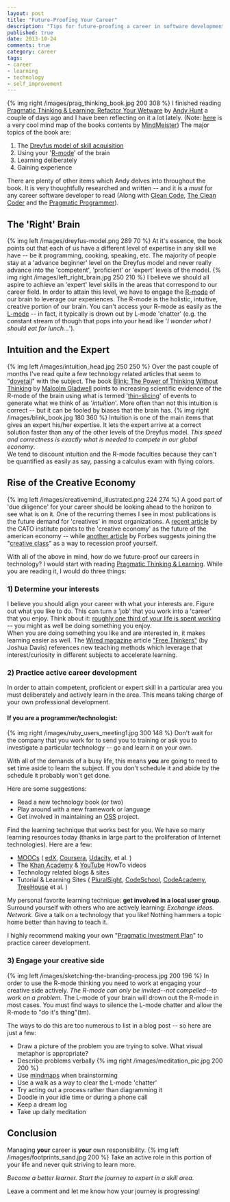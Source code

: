 ```yaml
---
layout: post
title: "Future-Proofing Your Career"
description: "Tips for future-proofing a career in software development"
published: true
date: 2013-10-24
comments: true
category: career 
tags:
- career
- learning
- technology
- self_improvement
---
```

{% img right /images/prag_thinking_book.jpg 200 308 %}
I finished reading [Pragmatic Thinking & Learning: Refactor Your Wetware][ptal] by [Andy Hunt][andy_hunt] a couple of days ago and I have been reflecting on it a lot lately. (Note: [here][ptlmap] is a very cool mind map of the books contents by [MindMeister][mindmeister]) The major topics of the book are:

1. The [Dreyfus model of skill acquisition][dreyfus]
2. Using your '[R-mode][rmode]' of the brain
3. Learning deliberately
4. Gaining experience

There are plenty of other items which Andy delves into throughout the book. It is very thoughtfully researched and written -- and it is a _must_ for any career software developer to read (Along with [Clean Code][cleancode], [The Clean Coder][cleancoder] and the [Pragmatic Programmer][pragprog]).
 
## The 'Right' Brain
{% img left /images/dreyfus-model.png 289 70 %}
At it's essence, the book points out that each of us have a different level of expertise in any skill we have  -- be it programming, cooking, speaking, etc. The majority of people stay at a 'advance beginner' level on the Dreyfus model and never really advance into the 'competent', 'proficient' or 'expert' levels of the model.  {% img right /images/left_right_brain.jpg 250 210 %}
I believe we should all aspire to achieve an 'expert' level skills in the areas that correspond to our career field. In order to attain this level, we have to engage the [R-mode][rmode] of our brain to leverage our experiences. The R-mode is the holistic, intuitive, creative portion of our brain. You can't access your R-mode as easily as the [L-mode][lmode] -- in fact, it typically is drown out by L-mode 'chatter' (e.g. the constant stream of though that pops into your head like '_I wonder what I should eat for lunch..._'). 


## Intuition and the Expert
{% img left /images/intuition_head.jpg 250 250 %}
Over the past couple of months I've read quite a few technology related articles that seem to "[dovetail][dovetail]" with the subject.  The book [Blink: The Power of Thinking Without Thinking][blink] by [Malcolm Gladwell][gladwell] points to increasing scientific evidence of the R-mode of the brain using what is termed '[thin-slicing][thinslicing]' of events to generate what we think of as '_intuition_'. More often than not this intuition is correct -- but it can be fooled by biases that the brain has.
{% img right /images/blink_book.jpg 180 360 %}
Intuition is one of the main items that gives an expert his/her expertise. It lets the expert arrive at a correct solution faster than any of the other levels of the Dreyfus model. _This speed and correctness is exactly what is needed to compete in our global economy_.   
We tend to discount intuition and the R-mode faculties because they can't be quantified as easily as say, passing a calculus exam with flying colors.

## Rise of the Creative Economy

{% img left /images/creativemind_illustrated.png 224 274 %}
A good part of 'due diligence' for your career should be looking ahead to the horizon to see what is on it. One of the recurring themes I see in most publications is the future demand for 'creatives' in most organizations. A [recent article][catoarticle] by the CATO institute points to the 'creative economy' as the future of the american economy -- while [another article][forbesarticle] by Forbes suggests joining the "[creative class][creativeclass]" as a way to recession proof yourself.

With all of the above in mind, how do we future-proof our careers in technology? I would start with reading [Pragmatic Thinking & Learning][ptal]. While you are reading it, I would do three things:

### 1) Determine your interests

I believe you should align your career with what your interests are. Figure out what you like to do. This can turn a 'job' that you work into a 'career' that you enjoy. Think about it: [roughly one third of your life is spent working][third] -- you might as well be doing something you enjoy.  
When you are doing something you like and are interested in, it makes learning easier as well. The [Wired magazine][wired] article ["Free Thinkers"][freethinkers] (by Joshua Davis) references new teaching methods which leverage that interest/curiosity in different subjects to accelerate learning. 

### 2) Practice active career development

In order to attain competent, proficient or expert skill in a particular area you must deliberately and actively learn in the area. This means taking charge of your own professional development.  

#### If you are a programmer/technologist: 

{% img right /images/ruby_users_meeting1.jpg 300 148 %}
Don't wait for the company that you work for to send you to training or ask you to investigate a particular technology -- go and learn it on your own.  

With all of the demands of a busy life, this means **you** are going to need to set time aside to learn the subject. If you don't schedule it and abide by the schedule it probably won't get done.  

Here are some suggestions: 

* Read a new technology book (or two)  
* Play around with a new framework or language  
* Get involved in maintaining an [OSS][oss] project.  

Find the learning technique that works best for you. We have so many learning resources today (thanks in large part to the proliferation of Internet technologies). Here are a few:  

* [MOOCs][mooc] ( [edX][edx], [Coursera][coursera], [Udacity][uda], et al. )  
* The [Khan Academy][khan] & [YouTube][youtube] HowTo videos  
* Technology related blogs & sites  
* Tutorial & Learning Sites ( [PluralSight][plural], [CodeSchool][codeschool], [CodeAcademy][codeacademy], [TreeHouse][tree] et al. )  

My personal favorite learning technique: **get involved in a local user group**. Surround yourself with others who are actively learning: _Exchange ideas._ _Network._ Give a talk on a technology that you like! Nothing hammers a topic home better than having to teach it.

I highly recommend making your own "[Pragmatic Investment Plan][pragplan]" to practice career development.

### 3) Engage your creative side

{% img left /images/sketching-the-branding-process.jpg 200 196 %}
In order to use the R-mode thinking you need to work at engaging your creative side actively. _The R-mode can only be invited--not compelled--to work on a problem._ The L-mode of your brain will drown out the R-mode in most cases. You must find ways to silence the L-mode chatter and allow the R-mode to "do it's thing"(tm). 

The ways to do this are too numerous to list in a blog post -- so here are just a few:

* Draw a picture of the problem you are trying to solve. What visual metaphor is appropriate?
* Describe problems verbally {% img right /images/meditation_pic.jpg 200 200 %}
* Use [mindmaps][mindmap] when brainstorming
* Use a walk as a way to clear the L-mode 'chatter'
* Try acting out a process rather than diagramming it
* Doodle in your idle time or during a phone call 
* Keep a dream log
* Take up daily meditation

## Conclusion

Managing **your** career is **your** own responsibility. {% img left /images/footprints_sand.jpg 200 %} Take an active role in this portion of your life and never quit striving to learn more. 

_Become a better learner._ _Start the journey to expert in a skill area._



Leave a comment and let me know how your journey is progressing!


[mooc]: http://en.wikipedia.org/wiki/Massive_open_online_course
[plural]: http://www.pluralsight.com
[codeschool]: http://www.codeschool.com
[codeacademy]: http://www.codecademy.com/
[khan]: https://www.khanacademy.org/
[youtube]: http://www.youtube.com/
[tree]: http://teamtreehouse.com/
[edx]: http://www.edx.org/
[coursera]: http://www.coursera.org
[uda]: http://www.udacity.com
[ptal]: http://pragprog.com/book/ahptl/pragmatic-thinking-and-learning
[andy_hunt]: http://en.wikipedia.org/wiki/Andy_Hunt_%28author%29
[dovetail]: http://www.thefreedictionary.com/dovetail
[dreyfus]: http://en.wikipedia.org/wiki/Dreyfus_model_of_skill_acquisition
[rmode]: http://www.drawright.com/theory.htm
[lmode]: http://www.creativeglossary.com/art-mediums/left-side-of-the-brain-l-mode-characteristics.html
[blink]: http://en.wikipedia.org/wiki/Blink_(book)
[gladwell]: http://en.wikipedia.org/wiki/Malcolm_Gladwell
[third]: http://www.ask.com/question/what-percentage-of-our-lives-are-spent-working
[freethinkers]: http://www.wired.com/business/2013/10/free-thinkers/
[wired]: http://www.wired.com
[oss]: http://en.wikipedia.org/wiki/Open-source_software
[pragplan]: http://nohack.eingenetzt.com/character-building/pragmatic-investment-plan/
[ptlmap]: http://www.mindmeister.com/100157863/pragmatic-thinking-and-learning-refactor-your-wetware
[mindmeister]: http://www.mindmeister.com
[catoarticle]: http://www.cato-unbound.org/2006/06/04/richard-florida/future-american-workforce-global-creative-economy
[forbesarticle]: http://www.forbes.com/sites/elainepofeldt/2012/12/28/want-to-recession-proof-yourself-join-the-creative-class/
[creativeclass]: http://en.wikipedia.org/wiki/Creative_class
[mindmap]: http://en.wikipedia.org/wiki/Mind_map
[cleancode]: http://www.amazon.com/Clean-Code-Handbook-Software-Craftsmanship/dp/0132350882
[cleancoder]: http://www.amazon.com/The-Clean-Coder-Professional-Programmers/dp/0137081073
[pragprog]: http://www.amazon.com/Pragmatic-Programmer-Journeyman-Master/dp/020161622X/ref=sr_1_1?s=books&ie=UTF8&qid=1382726080&sr=1-1&keywords=The+Pragmatic+Programmer
[thinslicing]: http://en.wikipedia.org/wiki/Thin-slicing